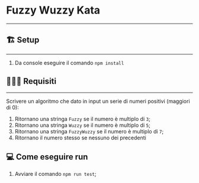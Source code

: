 # Fuzzy Wuzzy Kata
___


## 🏗 Setup
___

1. Da console eseguire il comando ``npm install``


## 👨🏻‍🏫 Requisiti
___

Scrivere un algoritmo che dato in input un serie di numeri positivi (maggiori di 0):

1.  Ritornano una stringa `Fuzzy` se il numero è multiplo di `3`;
2.  Ritornano una stringa `Wuzzy` se il numero è multiplo di `5`;
3.  Ritornano una stringa `FuzzyWuzzy` se il numero è multiplo di `7`;
4.  Ritornano il numero stesso se nessuno dei precedenti


## 💻 Come eseguire run

1. Avviare il comando ``npm run test``;
